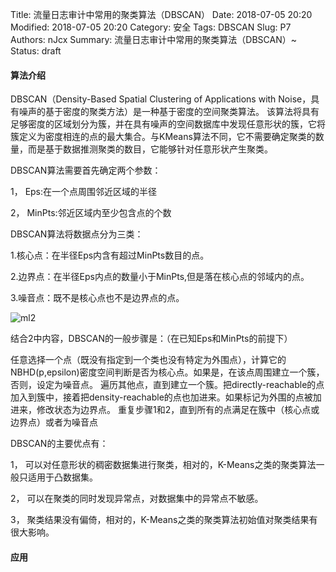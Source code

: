 Title: 流量日志审计中常用的聚类算法（DBSCAN）
Date: 2018-07-05 20:20
Modified: 2018-07-05 20:20
Category: 安全
Tags: DBSCAN
Slug: P7
Authors: nJcx
Summary: 流量日志审计中常用的聚类算法（DBSCAN）~
Status: draft


#### 算法介绍
DBSCAN（Density-Based Spatial Clustering of Applications with Noise，具有噪声的基于密度的聚类方法）是一种基于密度的空间聚类算法。 该算法将具有足够密度的区域划分为簇，并在具有噪声的空间数据库中发现任意形状的簇，它将簇定义为密度相连的点的最大集合。与KMeans算法不同，它不需要确定聚类的数量，而是基于数据推测聚类的数目，它能够针对任意形状产生聚类。

DBSCAN算法需要首先确定两个参数：

1， Eps:在一个点周围邻近区域的半径

2， MinPts:邻近区域内至少包含点的个数

DBSCAN算法将数据点分为三类：

1.核心点：在半径Eps内含有超过MinPts数目的点。

2.边界点：在半径Eps内点的数量小于MinPts,但是落在核心点的邻域内的点。

3.噪音点：既不是核心点也不是边界点的点。

![ml2](../images/2018072516361747.png)

结合2中内容，DBSCAN的一般步骤是：（在已知Eps和MinPts的前提下）


任意选择一个点（既没有指定到一个类也没有特定为外围点），计算它的NBHD(p,epsilon)密度空间判断是否为核心点。如果是，在该点周围建立一个簇，否则，设定为噪音点。
遍历其他点，直到建立一个簇。把directly-reachable的点加入到簇中，接着把density-reachable的点也加进来。如果标记为外围的点被加进来，修改状态为边界点。
重复步骤1和2，直到所有的点满足在簇中（核心点或边界点）或者为噪音点


DBSCAN的主要优点有：

1， 可以对任意形状的稠密数据集进行聚类，相对的，K-Means之类的聚类算法一般只适用于凸数据集。

2， 可以在聚类的同时发现异常点，对数据集中的异常点不敏感。

3， 聚类结果没有偏倚，相对的，K-Means之类的聚类算法初始值对聚类结果有很大影响。

#### 应用